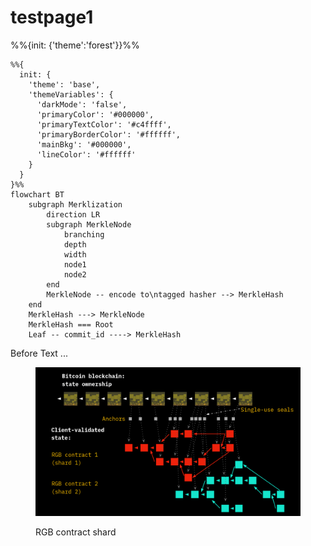 # testpage1

%%{init: {'theme':'forest'}}%%
```mermaid
%%{
  init: {
    'theme': 'base',
    'themeVariables': {
      'darkMode': 'false', 
      'primaryColor': '#000000',
      'primaryTextColor': '#c4ffff',
      'primaryBorderColor': '#ffffff',
      'mainBkg': '#000000',
      'lineColor': '#ffffff'
    }
  }
}%%
flowchart BT
    subgraph Merklization
        direction LR
        subgraph MerkleNode
            branching
            depth
            width
            node1
            node2
        end
        MerkleNode -- encode to\ntagged hasher --> MerkleHash
    end
    MerkleHash ---> MerkleNode
    MerkleHash === Root
    Leaf -- commit_id ----> MerkleHash
```



Before Text ...

<figure><img src=".gitbook/assets/csv-shard-1.png" alt=""><figcaption><p>RGB contract shard</p></figcaption></figure>
